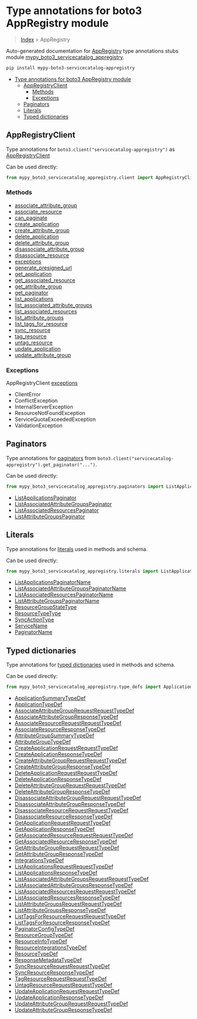 # Type annotations for boto3 AppRegistry module

> [Index](..) > AppRegistry

Auto-generated documentation for
[AppRegistry](https://boto3.amazonaws.com/v1/documentation/api/latest/reference/services/servicecatalog-appregistry.html#AppRegistry)
type annotations stubs module
[mypy_boto3_servicecatalog_appregistry](https://pypi.org/project/mypy-boto3-servicecatalog-appregistry/).

```bash
pip install mypy-boto3-servicecatalog-appregistry
```

- [Type annotations for boto3 AppRegistry module](#type-annotations-for-boto3-appregistry-module)
  - [AppRegistryClient](#appregistryclient)
    - [Methods](#methods)
    - [Exceptions](#exceptions)
  - [Paginators](#paginators)
  - [Literals](#literals)
  - [Typed dictionaries](#typed-dictionaries)

## AppRegistryClient

Type annotations for `boto3.client("servicecatalog-appregistry")` as
[AppRegistryClient](./client.md)

Can be used directly:

```python
from mypy_boto3_servicecatalog_appregistry.client import AppRegistryClient
```

### Methods

- [associate_attribute_group](./client.md#associate_attribute_group)
- [associate_resource](./client.md#associate_resource)
- [can_paginate](./client.md#can_paginate)
- [create_application](./client.md#create_application)
- [create_attribute_group](./client.md#create_attribute_group)
- [delete_application](./client.md#delete_application)
- [delete_attribute_group](./client.md#delete_attribute_group)
- [disassociate_attribute_group](./client.md#disassociate_attribute_group)
- [disassociate_resource](./client.md#disassociate_resource)
- [exceptions](./client.md#exceptions)
- [generate_presigned_url](./client.md#generate_presigned_url)
- [get_application](./client.md#get_application)
- [get_associated_resource](./client.md#get_associated_resource)
- [get_attribute_group](./client.md#get_attribute_group)
- [get_paginator](./client.md#get_paginator)
- [list_applications](./client.md#list_applications)
- [list_associated_attribute_groups](./client.md#list_associated_attribute_groups)
- [list_associated_resources](./client.md#list_associated_resources)
- [list_attribute_groups](./client.md#list_attribute_groups)
- [list_tags_for_resource](./client.md#list_tags_for_resource)
- [sync_resource](./client.md#sync_resource)
- [tag_resource](./client.md#tag_resource)
- [untag_resource](./client.md#untag_resource)
- [update_application](./client.md#update_application)
- [update_attribute_group](./client.md#update_attribute_group)

### Exceptions

AppRegistryClient [exceptions](./client.md#exceptions)

- ClientError
- ConflictException
- InternalServerException
- ResourceNotFoundException
- ServiceQuotaExceededException
- ValidationException

## Paginators

Type annotations for [paginators](./paginators.md) from
`boto3.client("servicecatalog-appregistry").get_paginator("...")`.

Can be used directly:

```python
from mypy_boto3_servicecatalog_appregistry.paginators import ListApplicationsPaginator, ...
```

- [ListApplicationsPaginator](./paginators.md#listapplicationspaginator)
- [ListAssociatedAttributeGroupsPaginator](./paginators.md#listassociatedattributegroupspaginator)
- [ListAssociatedResourcesPaginator](./paginators.md#listassociatedresourcespaginator)
- [ListAttributeGroupsPaginator](./paginators.md#listattributegroupspaginator)

## Literals

Type annotations for [literals](./literals.md) used in methods and schema.

Can be used directly:

```python
from mypy_boto3_servicecatalog_appregistry.literals import ListApplicationsPaginatorName, ...
```

- [ListApplicationsPaginatorName](./literals.md#listapplicationspaginatorname)
- [ListAssociatedAttributeGroupsPaginatorName](./literals.md#listassociatedattributegroupspaginatorname)
- [ListAssociatedResourcesPaginatorName](./literals.md#listassociatedresourcespaginatorname)
- [ListAttributeGroupsPaginatorName](./literals.md#listattributegroupspaginatorname)
- [ResourceGroupStateType](./literals.md#resourcegroupstatetype)
- [ResourceTypeType](./literals.md#resourcetypetype)
- [SyncActionType](./literals.md#syncactiontype)
- [ServiceName](./literals.md#servicename)
- [PaginatorName](./literals.md#paginatorname)

## Typed dictionaries

Type annotations for [typed dictionaries](./type_defs.md) used in methods and
schema.

Can be used directly:

```python
from mypy_boto3_servicecatalog_appregistry.type_defs import ApplicationSummaryTypeDef, ...
```

- [ApplicationSummaryTypeDef](./type_defs.md#applicationsummarytypedef)
- [ApplicationTypeDef](./type_defs.md#applicationtypedef)
- [AssociateAttributeGroupRequestRequestTypeDef](./type_defs.md#associateattributegrouprequestrequesttypedef)
- [AssociateAttributeGroupResponseTypeDef](./type_defs.md#associateattributegroupresponsetypedef)
- [AssociateResourceRequestRequestTypeDef](./type_defs.md#associateresourcerequestrequesttypedef)
- [AssociateResourceResponseTypeDef](./type_defs.md#associateresourceresponsetypedef)
- [AttributeGroupSummaryTypeDef](./type_defs.md#attributegroupsummarytypedef)
- [AttributeGroupTypeDef](./type_defs.md#attributegrouptypedef)
- [CreateApplicationRequestRequestTypeDef](./type_defs.md#createapplicationrequestrequesttypedef)
- [CreateApplicationResponseTypeDef](./type_defs.md#createapplicationresponsetypedef)
- [CreateAttributeGroupRequestRequestTypeDef](./type_defs.md#createattributegrouprequestrequesttypedef)
- [CreateAttributeGroupResponseTypeDef](./type_defs.md#createattributegroupresponsetypedef)
- [DeleteApplicationRequestRequestTypeDef](./type_defs.md#deleteapplicationrequestrequesttypedef)
- [DeleteApplicationResponseTypeDef](./type_defs.md#deleteapplicationresponsetypedef)
- [DeleteAttributeGroupRequestRequestTypeDef](./type_defs.md#deleteattributegrouprequestrequesttypedef)
- [DeleteAttributeGroupResponseTypeDef](./type_defs.md#deleteattributegroupresponsetypedef)
- [DisassociateAttributeGroupRequestRequestTypeDef](./type_defs.md#disassociateattributegrouprequestrequesttypedef)
- [DisassociateAttributeGroupResponseTypeDef](./type_defs.md#disassociateattributegroupresponsetypedef)
- [DisassociateResourceRequestRequestTypeDef](./type_defs.md#disassociateresourcerequestrequesttypedef)
- [DisassociateResourceResponseTypeDef](./type_defs.md#disassociateresourceresponsetypedef)
- [GetApplicationRequestRequestTypeDef](./type_defs.md#getapplicationrequestrequesttypedef)
- [GetApplicationResponseTypeDef](./type_defs.md#getapplicationresponsetypedef)
- [GetAssociatedResourceRequestRequestTypeDef](./type_defs.md#getassociatedresourcerequestrequesttypedef)
- [GetAssociatedResourceResponseTypeDef](./type_defs.md#getassociatedresourceresponsetypedef)
- [GetAttributeGroupRequestRequestTypeDef](./type_defs.md#getattributegrouprequestrequesttypedef)
- [GetAttributeGroupResponseTypeDef](./type_defs.md#getattributegroupresponsetypedef)
- [IntegrationsTypeDef](./type_defs.md#integrationstypedef)
- [ListApplicationsRequestRequestTypeDef](./type_defs.md#listapplicationsrequestrequesttypedef)
- [ListApplicationsResponseTypeDef](./type_defs.md#listapplicationsresponsetypedef)
- [ListAssociatedAttributeGroupsRequestRequestTypeDef](./type_defs.md#listassociatedattributegroupsrequestrequesttypedef)
- [ListAssociatedAttributeGroupsResponseTypeDef](./type_defs.md#listassociatedattributegroupsresponsetypedef)
- [ListAssociatedResourcesRequestRequestTypeDef](./type_defs.md#listassociatedresourcesrequestrequesttypedef)
- [ListAssociatedResourcesResponseTypeDef](./type_defs.md#listassociatedresourcesresponsetypedef)
- [ListAttributeGroupsRequestRequestTypeDef](./type_defs.md#listattributegroupsrequestrequesttypedef)
- [ListAttributeGroupsResponseTypeDef](./type_defs.md#listattributegroupsresponsetypedef)
- [ListTagsForResourceRequestRequestTypeDef](./type_defs.md#listtagsforresourcerequestrequesttypedef)
- [ListTagsForResourceResponseTypeDef](./type_defs.md#listtagsforresourceresponsetypedef)
- [PaginatorConfigTypeDef](./type_defs.md#paginatorconfigtypedef)
- [ResourceGroupTypeDef](./type_defs.md#resourcegrouptypedef)
- [ResourceInfoTypeDef](./type_defs.md#resourceinfotypedef)
- [ResourceIntegrationsTypeDef](./type_defs.md#resourceintegrationstypedef)
- [ResourceTypeDef](./type_defs.md#resourcetypedef)
- [ResponseMetadataTypeDef](./type_defs.md#responsemetadatatypedef)
- [SyncResourceRequestRequestTypeDef](./type_defs.md#syncresourcerequestrequesttypedef)
- [SyncResourceResponseTypeDef](./type_defs.md#syncresourceresponsetypedef)
- [TagResourceRequestRequestTypeDef](./type_defs.md#tagresourcerequestrequesttypedef)
- [UntagResourceRequestRequestTypeDef](./type_defs.md#untagresourcerequestrequesttypedef)
- [UpdateApplicationRequestRequestTypeDef](./type_defs.md#updateapplicationrequestrequesttypedef)
- [UpdateApplicationResponseTypeDef](./type_defs.md#updateapplicationresponsetypedef)
- [UpdateAttributeGroupRequestRequestTypeDef](./type_defs.md#updateattributegrouprequestrequesttypedef)
- [UpdateAttributeGroupResponseTypeDef](./type_defs.md#updateattributegroupresponsetypedef)
